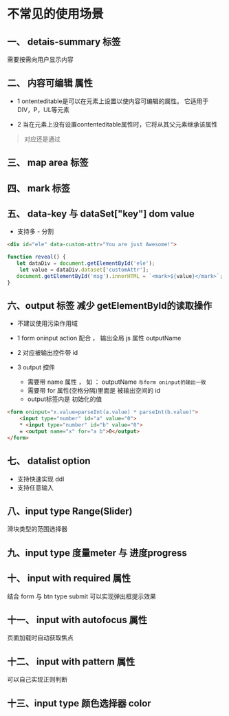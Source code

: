 
# 不常见的使用场景

## 一、 detais-summary 标签

需要按需向用户显示内容


## 二、 内容可编辑 属性

+ 1 ontenteditable是可以在元素上设置以使内容可编辑的属性。 它适用于DIV，P，UL等元素

+ 2 当在元素上没有设置contenteditable属性时，它将从其父元素继承该属性

> 对应还是通过

## 三、 map area 标签


## 四、 mark 标签 

## 五、 data-key 与 dataSet["key"] dom value

+ 支持多 - 分割

```html
<div id="ele" data-custom-attr="You are just Awesome!"> 
```
```js
function reveal() {
   let dataDiv = document.getElementById('ele');
    let value = dataDiv.dataset['customAttr'];
   document.getElementById('msg').innerHTML = `<mark>${value}</mark>`;
}
```

## 六、output 标签 减少 getElementById的读取操作

+ 不建议使用污染作用域

+ 1 form oninput action 配合 ， 输出全局 js 属性 outputName
+ 2 对应被输出控件带 id
+ 3 output 控件 
    + 需要带 name 属性 ， 如 ： outputName `与form oninput的输出一致`
    + 需要带 for 属性(空格分隔)里面是 被输出空间的 id
    + output标签内是 初始化的值

```html
<form oninput="x.value=parseInt(a.value) * parseInt(b.value)">
    <input type="number" id="a" value="0">
    * <input type="number" id="b" value="0">
    = <output name="x" for="a b">0</output>
</form>
```



## 七、 datalist option

+ 支持快速实现 ddl
+ 支持任意输入

## 八、input type Range(Slider)

滑块类型的范围选择器

## 九、input type 度量meter 与 进度progress


## 十、 input with required 属性

结合 form 与 btn type submit 可以实现弹出框提示效果


## 十一、 input with autofocus 属性

页面加载时自动获取焦点

## 十二、 input with pattern 属性

可以自己实现正则判断

## 十三、input type 颜色选择器 color